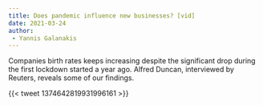 ```yaml
---
title: Does pandemic influence new businesses? [vid]
date: 2021-03-24
author: 
 - Yannis Galanakis
---
```


Companies birth rates keeps increasing despite the significant drop during the first lockdown started a year ago. Alfred Duncan, interviewed by Reuters, reveals some of our findings.
<!--more-->


{{< tweet 1374642819931996161 >}}



